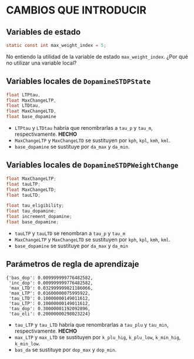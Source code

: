 # CAMBIOS QUE INTRODUCIR

## Variables de estado

```C
static const int max_weight_index = 5;
```

No entiendo la utilidad de la variable de estado `max_weight_index`. ¿Por qué no utilizar una variable local?

## Variables locales de `DopamineSTDPState`

```C
float LTPtau,
float MaxChangeLTP,
float LTDtau,
float MaxChangeLTD,
float base_dopamine
```

- `LTPtau` y `LTDtau` habría que renombrarlas a `tau_p` y `tau_m`, respectivamente. **HECHO**
- `MaxChangeLTP` y `MaxChangeLTD` se sustituyen por `kph`, `kpl`, `kmh`, `kml`.
- `base_dopamine` se sustituye por `da_max` y `da_min`.


## Variables locales de `DopamineSTDPWeightChange`

```C
float MaxChangeLTP;
float tauLTP;
float MaxChangeLTD;
float tauLTD;

float tau_eligibility;
float tau_dopamine;
float increment_dopamine;
float base_dopamine;
```

- `tauLTP` y `tauLTD` se renombran a `tau_p` y `tau_m`
- `MaxChangeLTP` y `MaxChangeLTD` se sustituyen por `kph`, `kpl`, `kmh`, `kml`.
- `base_dopamine` se sustituye por `da_max` y `da_min`


## Parámetros de regla de aprendizaje

```
{'bas_dop': 0.009999999776482582,
 'inc_dop': 0.009999999776482582,
 'max_LTD': 0.032999999821186066,
 'max_LTP': 0.01600000075995922,
 'tau_LTD': 0.10000000149011612,
 'tau_LTP': 0.10000000149011612,
 'tau_dop': 0.30000001192092896,
 'tau_eli': 0.20000000298023224}
```

- `tau_LTP` y `tau_LTD` habría que renombrarlas a `tau_plu` y `tau_min`, respectivamente. **HECHO**
- `max_LTP` y `max_LTD` se sustituyen por `k_plu_hig`, `k_plu_low`, `k_min_hig`, `k_min_low`.
- `bas_da` se sustituye por `dop_max` y `dop_min`.

